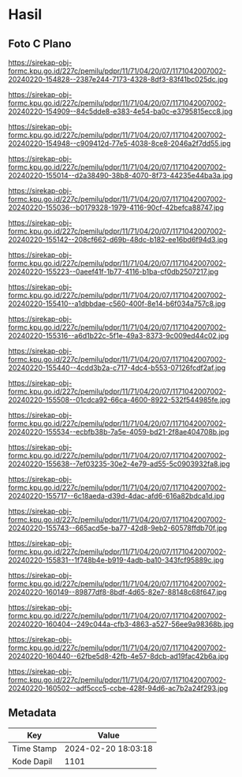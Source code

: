 # Hasil

## Foto C Plano

https://sirekap-obj-formc.kpu.go.id/227c/pemilu/pdpr/11/71/04/20/07/1171042007002-20240220-154828--2387e244-7173-4328-8df3-83f41bc025dc.jpg

https://sirekap-obj-formc.kpu.go.id/227c/pemilu/pdpr/11/71/04/20/07/1171042007002-20240220-154909--84c5dde8-e383-4e54-ba0c-e3795815ecc8.jpg

https://sirekap-obj-formc.kpu.go.id/227c/pemilu/pdpr/11/71/04/20/07/1171042007002-20240220-154948--c909412d-77e5-4038-8ce8-2046a2f7dd55.jpg

https://sirekap-obj-formc.kpu.go.id/227c/pemilu/pdpr/11/71/04/20/07/1171042007002-20240220-155014--d2a38490-38b8-4070-8f73-44235e44ba3a.jpg

https://sirekap-obj-formc.kpu.go.id/227c/pemilu/pdpr/11/71/04/20/07/1171042007002-20240220-155036--b0179328-1979-4116-90cf-42befca88747.jpg

https://sirekap-obj-formc.kpu.go.id/227c/pemilu/pdpr/11/71/04/20/07/1171042007002-20240220-155142--208cf662-d69b-48dc-b182-ee16bd6f94d3.jpg

https://sirekap-obj-formc.kpu.go.id/227c/pemilu/pdpr/11/71/04/20/07/1171042007002-20240220-155223--0aeef41f-1b77-4116-b1ba-cf0db2507217.jpg

https://sirekap-obj-formc.kpu.go.id/227c/pemilu/pdpr/11/71/04/20/07/1171042007002-20240220-155410--a1dbbdae-c560-400f-8e14-b6f034a757c8.jpg

https://sirekap-obj-formc.kpu.go.id/227c/pemilu/pdpr/11/71/04/20/07/1171042007002-20240220-155316--a6d1b22c-5f1e-49a3-8373-9c009ed44c02.jpg

https://sirekap-obj-formc.kpu.go.id/227c/pemilu/pdpr/11/71/04/20/07/1171042007002-20240220-155440--4cdd3b2a-c717-4dc4-b553-07126fcdf2af.jpg

https://sirekap-obj-formc.kpu.go.id/227c/pemilu/pdpr/11/71/04/20/07/1171042007002-20240220-155508--01cdca92-66ca-4600-8922-532f544985fe.jpg

https://sirekap-obj-formc.kpu.go.id/227c/pemilu/pdpr/11/71/04/20/07/1171042007002-20240220-155534--ecbfb38b-7a5e-4059-bd21-2f8ae404708b.jpg

https://sirekap-obj-formc.kpu.go.id/227c/pemilu/pdpr/11/71/04/20/07/1171042007002-20240220-155638--7ef03235-30e2-4e79-ad55-5c0903932fa8.jpg

https://sirekap-obj-formc.kpu.go.id/227c/pemilu/pdpr/11/71/04/20/07/1171042007002-20240220-155717--6c18aeda-d39d-4dac-afd6-616a82bdca1d.jpg

https://sirekap-obj-formc.kpu.go.id/227c/pemilu/pdpr/11/71/04/20/07/1171042007002-20240220-155743--665acd5e-ba77-42d8-9eb2-60578ffdb70f.jpg

https://sirekap-obj-formc.kpu.go.id/227c/pemilu/pdpr/11/71/04/20/07/1171042007002-20240220-155831--1f748b4e-b919-4adb-ba10-343fcf95889c.jpg

https://sirekap-obj-formc.kpu.go.id/227c/pemilu/pdpr/11/71/04/20/07/1171042007002-20240220-160149--89877df8-8bdf-4d65-82e7-88148c68f647.jpg

https://sirekap-obj-formc.kpu.go.id/227c/pemilu/pdpr/11/71/04/20/07/1171042007002-20240220-160404--249c044a-cfb3-4863-a527-56ee9a98368b.jpg

https://sirekap-obj-formc.kpu.go.id/227c/pemilu/pdpr/11/71/04/20/07/1171042007002-20240220-160440--62fbe5d8-42fb-4e57-8dcb-ad19fac42b6a.jpg

https://sirekap-obj-formc.kpu.go.id/227c/pemilu/pdpr/11/71/04/20/07/1171042007002-20240220-160502--adf5ccc5-ccbe-428f-94d6-ac7b2a24f293.jpg


## Metadata

| Key        | Value               |
| ---------- | ------------------- |
| Time Stamp | 2024-02-20 18:03:18 |
| Kode Dapil | 1101                |



